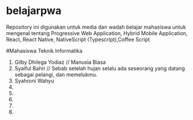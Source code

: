 # belajarpwa
Repository ini digunakan untuk media dan wadah belajar mahasiswa untuk mengenal tentang Progressive Web Application, Hybrid Mobile Application, React, React Native, NativeScript (Typescript),Coffee Script

#Mahasiswa Teknik Informatika

1. Gilby Dhilega Yodiaz // Manusia Biasa
2. Syaiful Bahri // Sebab setelah hujan selalu ada seseorang yang datang sebagai pelangi, dan memelukmu.
3. Syahroni Wahyu
4. 
5.
6.
7.
8.

